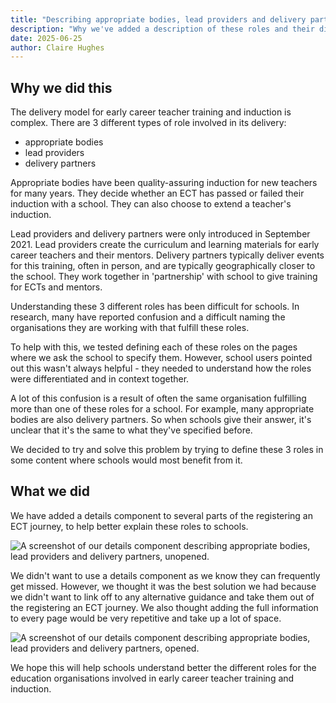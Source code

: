 ```yaml
---
title: "Describing appropriate bodies, lead providers and delivery partners"
description: "Why we've added a description of these roles and their differences.'"
date: 2025-06-25
author: Claire Hughes
---
```


## Why we did this

The delivery model for early career teacher training and induction is complex. There are 3 different types of role involved in its delivery:

- appropriate bodies
- lead providers
- delivery partners

Appropriate bodies have been quality-assuring induction for new teachers for many years. They decide whether an ECT has passed or failed their induction with a school. They can also choose to extend a teacher's induction.

Lead providers and delivery partners were only introduced in September 2021. Lead providers create the curriculum and learning materials for early career teachers and their mentors. Delivery partners typically deliver events for this training, often in person, and are typically geographically closer to the school. They work together in 'partnership' with school to give training for ECTs and mentors.

Understanding these 3 different roles has been difficult for schools. In research, many have reported confusion and a difficult naming the organisations they are working with that fulfill these roles.

To help with this, we tested defining each of these roles on the pages where we ask the school to specify them. However, school users pointed out this wasn't always helpful - they needed to understand how the roles were differentiated and in context together.

A lot of this confusion is a result of often the same organisation fulfilling more than one of these roles for a school. For example, many appropriate bodies are also delivery partners. So when schools give their answer, it's unclear that it's the same to what they've specified before.

We decided to try and solve this problem by trying to define these 3 roles in some content where schools would most benefit from it.

## What we did

We have added a details component to several parts of the registering an ECT journey, to help better explain these roles to schools.

![A screenshot of our details component describing appropriate bodies, lead providers and delivery partners, unopened.](/ecf-v2/describing-abs-lps-dps-and-their-differences/image.png)

We didn't want to use a details component as we know they can frequently get missed. However, we thought it was the best solution we had because we didn't want to link off to any alternative guidance and take them out of the registering an ECT journey. We also thought adding the full information to every page would be very repetitive and take up a lot of space.

![A screenshot of our details component describing appropriate bodies, lead providers and delivery partners, opened.](/ecf-v2/describing-abs-lps-dps-and-their-differences/image2.png)

We hope this will help schools understand better the different roles for the education organisations involved in early career teacher training and induction.